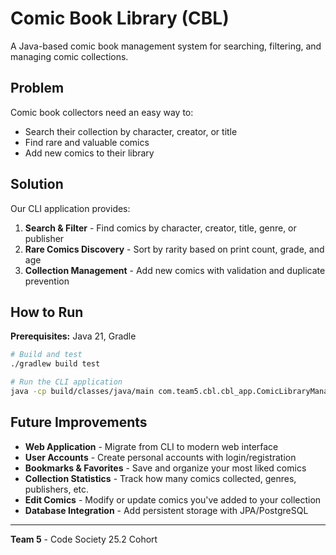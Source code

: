 # Comic Book Library (CBL)

A Java-based comic book management system for searching, filtering, and managing comic collections.

## Problem

Comic book collectors need an easy way to:
- Search their collection by character, creator, or title
- Find rare and valuable comics
- Add new comics to their library

## Solution

Our CLI application provides:

1. **Search & Filter** - Find comics by character, creator, title, genre, or publisher
2. **Rare Comics Discovery** - Sort by rarity based on print count, grade, and age
3. **Collection Management** - Add new comics with validation and duplicate prevention

## How to Run

**Prerequisites:** Java 21, Gradle

```bash
# Build and test
./gradlew build test

# Run the CLI application
java -cp build/classes/java/main com.team5.cbl.cbl_app.ComicLibraryManager
```

## Future Improvements

- **Web Application** - Migrate from CLI to modern web interface
- **User Accounts** - Create personal accounts with login/registration
- **Bookmarks & Favorites** - Save and organize your most liked comics
- **Collection Statistics** - Track how many comics collected, genres, publishers, etc.
- **Edit Comics** - Modify or update comics you've added to your collection
- **Database Integration** - Add persistent storage with JPA/PostgreSQL

---

**Team 5** - Code Society 25.2 Cohort

